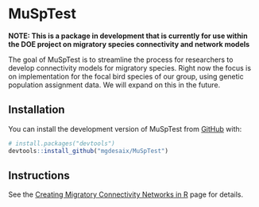 
<!-- README.md is generated from README.Rmd. Please edit that file -->

# MuSpTest

<!-- badges: start -->
<!-- badges: end -->

**NOTE: This is a package in development that is currently for use
within the DOE project on migratory species connectivity and network
models**

The goal of MuSpTest is to streamline the process for researchers to
develop connectivity models for migratory species. Right now the focus
is on implementation for the focal bird species of our group, using
genetic population assignment data. We will expand on this in the
future.

## Installation

You can install the development version of MuSpTest from
[GitHub](https://github.com/) with:

``` r
# install.packages("devtools")
devtools::install_github("mgdesaix/MuSpTest")
```

## Instructions

See the [Creating Migratory Connectivity Networks in
R](https://mgdesaix.github.io/connectivity-book/) page for details.
